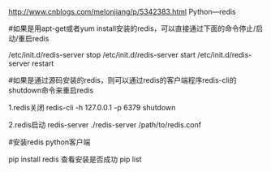 
http://www.cnblogs.com/melonjiang/p/5342383.html
Python—redis


#如果是用apt-get或者yum install安装的redis，可以直接通过下面的命令停止/启动/重启redis

/etc/init.d/redis-server stop 
/etc/init.d/redis-server start 
/etc/init.d/redis-server restart

#如果是通过源码安装的redis，则可以通过redis的客户端程序redis-cli的shutdown命令来重启redis

1.redis关闭 
redis-cli -h 127.0.0.1 -p 6379 shutdown

2.redis启动 
redis-server
./redis-server /path/to/redis.conf

#安装redis python客户端

pip install redis
查看安装是否成功
pip list